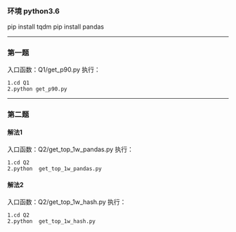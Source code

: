 ### 环境 python3.6
pip install tqdm
pip install pandas

-----------------------------------------------------------------------------------------

### 第一题
入口函数：Q1/get_p90.py
执行：

    1.cd Q1
    2.python get_p90.py

-----------------------------------------------------------------------------------------

### 第二题
#### 解法1
入口函数：Q2/get_top_1w_pandas.py
执行：

    1.cd Q2
    2.python  get_top_1w_pandas.py


#### 解法2
入口函数：Q2/get_top_1w_hash.py
执行：

    1.cd Q2
    2.python  get_top_1w_hash.py
